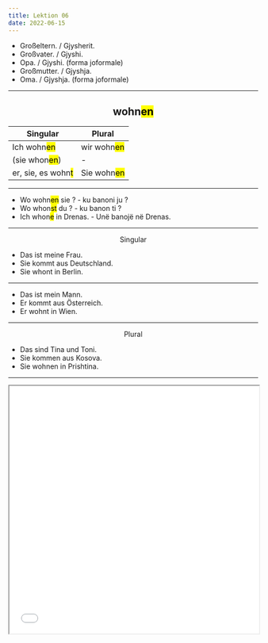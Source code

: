 ```yaml
---
title: Lektion 06
date: 2022-06-15
---
```

- Großeltern. / Gjysherit.
- Großvater. / Gjyshi.
- Opa. / Gjyshi. (forma joformale)
- Großmutter. / Gjyshja.
- Oma. / Gjyshja. (forma joformale)
---
## <center>wohn<mark>en</mark></center>

|Singular|Plural|
|-|-|
|Ich wohn<mark>en</mark>|wir wohn<mark>en</mark>|
|(sie whon<mark>en</mark>)|-|
|er, sie, es wohn<mark>t</mark>|Sie wohn<mark>en</mark>
---
- Wo wohn<mark>en</mark> sie ? - ku banoni ju ?
- Wo whon<mark>st</mark> du ? - ku banon ti ?
- Ich whon<mark>e</mark> in Drenas. - Unë banojë në Drenas.
---

<p align="center">Singular</p>

- Das ist meine Frau.
- Sie kommt aus Deutschland.
- Sie whont in Berlin.

---

- Das ist mein Mann.
- Er kommt aus Österreich.
- Er wohnt in Wien.

---

<p align="center">Plural</p>

- Das sind Tina und Toni.
- Sie kommen aus Kosova.
- Sie wohnen in Prishtina.

---

<iframe src="/hax/wohnenhax.pdf" width="100%" height="500px"></iframe>